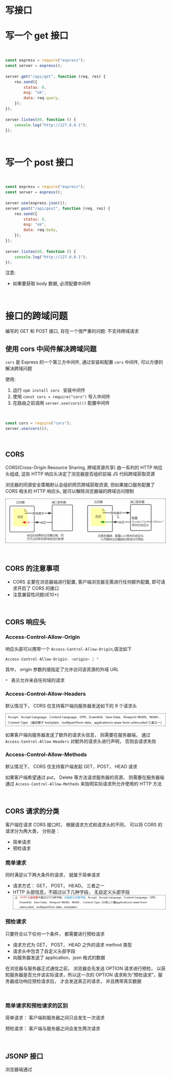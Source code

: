 # 写接口

# 写一个 get 接口

‍

```js
const express = require("express");
const server = express();

server.get("/api/get", function (req, res) {
    res.send({
        status: 0,
        msg: "ok",
        data: req.query,
    });
});

server.listen(80, function () {
    console.log("http://127.0.0.1");
});
```

‍

# 写一个 post 接口

‍

```js
const express = require("express");
const server = express();

server.use(express.json());
server.post("/api/post", function (req, res) {
    res.send({
        status: 0,
        msg: "ok",
        data: req.body,
    });
});

server.listen(80, function () {
    console.log("http://127.0.0.1");
});
```

注意:

* 如果要获取 body 数据, 必须配置中间件

‍

# 接口的跨域问题

编写的 GET 和 POST 接口, 存在一个很严重的问题: 不支持跨域请求

## 使用 cors 中间件解决跨域问题

`cors` 是 Express 的一个第三方中间件, 通过安装和配置 `cors` 中间件, 可以方便的解决跨域问题

使用:

1. 运行 `npm install cors ​` 安装中间件
2. 使用 `const cors = require("cors")` 导入中间件
3. 在路由之前调用 `server.use(cors())` 配置中间件

‍

```js
const cors = require("cors");
server.use(cors());
```

‍

## CORS

CORS(Cross-Origin Resource Sharing, 跨域资源共享) 由一系列的 HTTP 响应头组成, 这些 HTTP 响应头决定了浏览器是否组织前端 JS 代码跨域获取资源

浏览器的同源安全策略默认会组织网页跨域获取资源, 但如果接口服务配置了 CORS 相关的 HTTP 响应头, 就可以解除浏览器端的跨域访问限制

![Snipaste_2022-09-03_18-21-02](assets/Snipaste_2022-09-03_18-21-02-20220903182106-wn1e0e7.png)​

‍

## CORS 的注意事项

* CORS 主要在浏览器端进行配置, 客户端浏览器无需进行任何额外配置, 即可请求开启了 CORS 的接口
* 注意兼容性问题(IE10+)

‍

## CORS 响应头

### Access-Control-Allow-Origin

响应头部可以携带一个 `Access-Control-Allow-Origin`,语法如下

```js
Access-Control-Allow-Origin: <origin> | *
```

其中， origin 参数的值指定了允许访问该资源的外域 URL

`* ​` 表示允许来自任何域的请求

### Access-Control-Allow-Headers

默认情况下， CORS 仅支持客户端向服务器发送如下的 9 个请求头

![Snipaste_2022-09-03_18-37-29](assets/Snipaste_2022-09-03_18-37-29-20220903183731-pqcel7i.png)​

如果客户端向服务器发送了额外的请求头信息， 则需要在服务器端， 通过 `Access-Control-Allow-Headers` 对额外的请求头进行声明， 否则会请求失败

### Access-Control-Allow-Methods

默认情况下， CORS 仅支持客户端发起 GET，POST， HEAD 请求

如果客户端希望通过 put， Delete 等方法请求服务器的资源， 则需要在服务器端通过 `Access-Control-Allow-Methods` 来指明实际请求所允许使用的 HTTP 方法

‍

## CORS 请求的分类

客户端在请求 CORS 接口时， 根据请求方式和请求头的不同， 可以将 CORS 的请求分为两大类， 分别是：

* 简单请求
* 预检请求

### 简单请求

同时满足以下两大条件的请求， 就属于简单请求

* 请求方式： GET， POST， HEAD。 三者之一
* HTTP 头部信息，不超过以下几种字段， 无自定义头部字段![Snipaste_2022-09-03_21-10-13](assets/Snipaste_2022-09-03_21-10-13-20220903211015-iacng0b.png)​

### 预检请求

只要符合以下任何一个条件， 都需要进行预检请求

* 请求方式为 GET， POST， HEAD 之外的请求 method 类型
* 请求头中包含了自定义头部字段
* 向服务器发送了 application、json 格式的数据

在浏览器与服务器正式通信之前， 浏览器会先发送 OPTION 请求进行预检， 以获知服务器是否允许该实际请求，所以这一次的 OPTION 请求称为“预检请求”，服务器成功响应预检请求后， 才会发送真正的请求， 并且携带真实数据

‍

### 简单请求和预检请求的区别

简单请求： 客户端和服务器之间只会发生一次请求

预检请求： 客户端与服务器之间会发生两次请求

‍

## JSONP 接口

浏览器端通过 <script> 标签的 scr 属性， 请求服务器上的数据， 同时， 服务器返回一个函数的调用， 这种请求数据的方式叫做 JSONP

特点：

* JSONP 不属于真正的 Ajax 请求， 因为他没有使用 XHLHttpRequest 这个对象
* JSONP 仅支持 GET 请求， 不支持 POST，PUT，DELETE 等请求

### 注意事项

如果项目中已经部署了 CORS 跨域资源共享， 为了防止冲突， 必须在配置 CORS 中间件之前声明 JSONP 的接口， 否则 JSONP 接口会被处理成开启了 CORS 的接口

‍

# JSONP接口

实现JSONP接口的步骤

1. 获取客户端发送过来的回调函数的名字
2. 得到要通过JSONP形式发送给客户端的数据
3. 根据前两部得到的数据， 拼接处一个函数调用的字符串
4. 将上一步拼接的字符串，相应给客户端的<script>标签进行解析执行
